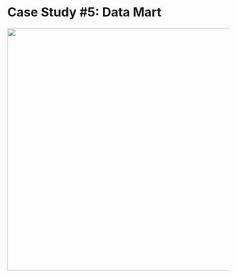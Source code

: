 # Case Study #5: Data Mart
<img src = "https://github.com/joycemok/8-Week-SQL-Challenge/assets/107952129/d2fbbc97-a956-4903-bef2-cea71ea2cdc7" width = 550, height = 550>

